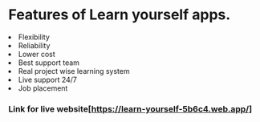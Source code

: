 # Features of Learn yourself apps.
<li>Flexibility</li>
<li>Reliability</li>
<li>Lower cost</li>
<li>Best support team</li>
<li>Real project wise learning system</li>
<li>Live support 24/7</li>
<li>Job placement</li>

### Link for live website[https://learn-yourself-5b6c4.web.app/]